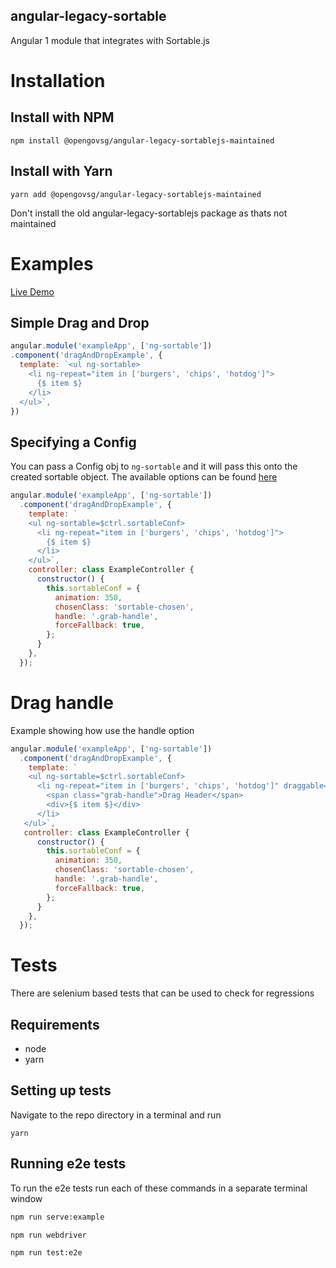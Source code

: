 angular-legacy-sortable
-----------------------

Angular 1 module that integrates with Sortable.js

# Installation

## Install with NPM

    npm install @opengovsg/angular-legacy-sortablejs-maintained

## Install with Yarn

    yarn add @opengovsg/angular-legacy-sortablejs-maintained

Don't install the old angular-legacy-sortablejs package as thats not maintained

# Examples
[Live Demo](https://example-angularjs-sortable.glitch.me/)

## Simple Drag and Drop

```js
angular.module('exampleApp', ['ng-sortable'])
.component('dragAndDropExample', {
  template: `<ul ng-sortable>
    <li ng-repeat="item in ['burgers', 'chips', 'hotdog']">
      {$ item $}
    </li>
  </ul>`,
})
```

## Specifying a Config
You can pass a Config obj to `ng-sortable` and it will pass this onto the created sortable object. The available options can be found [here](https://github.com/RubaXa/Sortable#options)

```js
angular.module('exampleApp', ['ng-sortable'])
  .component('dragAndDropExample', {
    template: `
    <ul ng-sortable=$ctrl.sortableConf>
      <li ng-repeat="item in ['burgers', 'chips', 'hotdog']">
        {$ item $}
      </li>
    </ul>`,
    controller: class ExampleController {
      constructor() {
        this.sortableConf = {
          animation: 350,
          chosenClass: 'sortable-chosen',
          handle: '.grab-handle',
          forceFallback: true,
        };
      }
    },
  });
```

# Drag handle
Example showing how use the handle option

```js
angular.module('exampleApp', ['ng-sortable'])
  .component('dragAndDropExample', {
    template: `
    <ul ng-sortable=$ctrl.sortableConf>
      <li ng-repeat="item in ['burgers', 'chips', 'hotdog']" draggable="false">
        <span class="grab-handle">Drag Header</span>
        <div>{$ item $}</div>
      </li>
   </ul>`,
   controller: class ExampleController {
      constructor() {
        this.sortableConf = {
          animation: 350,
          chosenClass: 'sortable-chosen',
          handle: '.grab-handle',
          forceFallback: true,
        };
      }
    },
  });
```

# Tests
There are selenium based tests that can be used to check for regressions

## Requirements
  - node
  - yarn

## Setting up tests
Navigate to the repo directory in a terminal and run

    yarn

## Running e2e tests

To run the e2e tests run each of these commands in a separate terminal window

```bash
npm run serve:example
```

```bash
npm run webdriver
```

```bash
npm run test:e2e
```
